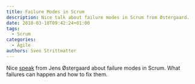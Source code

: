 ```yaml
---
title: Failure Modes in Scrum
description: Nice talk about failure modes in Scrum from Østergaard.
date: 2010-03-18T09:42:24+01:00
tags:
  - Scrum
categories:
  - Agile
authors: Sven Strittmatter
---
```


Nice  [speak][1]  from  Jens  Østergaard  about failure  modes  in  Scrum.  What
failures can happen and how to fix them.

[1]: http://agile.dzone.com/videos/failure-modes-scrum
